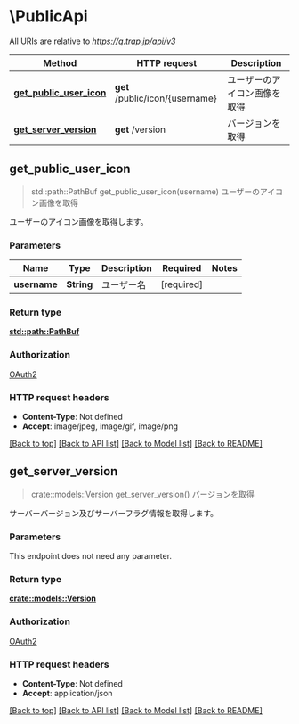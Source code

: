 # \PublicApi

All URIs are relative to *https://q.trap.jp/api/v3*

Method | HTTP request | Description
------------- | ------------- | -------------
[**get_public_user_icon**](PublicApi.md#get_public_user_icon) | **get** /public/icon/{username} | ユーザーのアイコン画像を取得
[**get_server_version**](PublicApi.md#get_server_version) | **get** /version | バージョンを取得



## get_public_user_icon

> std::path::PathBuf get_public_user_icon(username)
ユーザーのアイコン画像を取得

ユーザーのアイコン画像を取得します。

### Parameters


Name | Type | Description  | Required | Notes
------------- | ------------- | ------------- | ------------- | -------------
**username** | **String** | ユーザー名 | [required] |

### Return type

[**std::path::PathBuf**](std::path::PathBuf.md)

### Authorization

[OAuth2](../README.md#OAuth2)

### HTTP request headers

- **Content-Type**: Not defined
- **Accept**: image/jpeg, image/gif, image/png

[[Back to top]](#) [[Back to API list]](../README.md#documentation-for-api-endpoints) [[Back to Model list]](../README.md#documentation-for-models) [[Back to README]](../README.md)


## get_server_version

> crate::models::Version get_server_version()
バージョンを取得

サーバーバージョン及びサーバーフラグ情報を取得します。

### Parameters

This endpoint does not need any parameter.

### Return type

[**crate::models::Version**](Version.md)

### Authorization

[OAuth2](../README.md#OAuth2)

### HTTP request headers

- **Content-Type**: Not defined
- **Accept**: application/json

[[Back to top]](#) [[Back to API list]](../README.md#documentation-for-api-endpoints) [[Back to Model list]](../README.md#documentation-for-models) [[Back to README]](../README.md)

